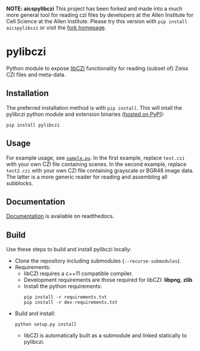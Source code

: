**NOTE: aicspylibczi**  This project has been forked and made into a much more general tool for reading czi files by developers at the Allen Institute for Cell Science at the Allen Institute. Please try this version with ``pip install aicspylibczi`` or visit the [fork homepage](https://github.com/AllenCellModeling/aicspylibczi).

# pylibczi

Python module to expose [libCZI](https://github.com/zeiss-microscopy/libCZI) functionality for reading (subset of) Zeiss CZI files and meta-data.

## Installation

The preferred installation method is with `pip install`.
This will intall the pylibczi python module and extension binaries ([hosted on PyPI](https://pypi.org/project/pylibczi/)):
```
pip install pylibczi
```

## Usage

For example usage, see [`sample.py`](sample.py).
In the first example, replace `test.czi` with your own CZI file containing scenes.
In the second example, replace `test2.czi` with your own CZI file containing grayscale or BGR48 image data.
The latter is a more generic reader for reading and assembling all subblocks.

## Documentation

[Documentation](https://pylibczi.readthedocs.io/en/latest/index.html) is available on readthedocs.

## Build

Use these steps to build and install pylibczi locally:

* Clone the repository including submodules (`--recurse-submodules`).
* Requirements:
  * libCZI requires a c++11 compatible compiler.
  * Development requirements are those required for libCZI: **libpng**, **zlib**
  * Install the python requirements:
    ```
    pip install -r requirements.txt
    pip install -r dev-requirements.txt
    ```
* Build and install:
  ```
  python setup.py install
  ```
  * libCZI is automatically built as a submodule and linked statically to pylibczi.

